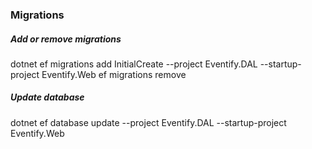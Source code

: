 ### Migrations
##### Add or remove migrations
dotnet ef migrations add InitialCreate --project Eventify.DAL --startup-project Eventify.Web
ef migrations remove

##### Update database
dotnet ef database update --project Eventify.DAL --startup-project Eventify.Web


